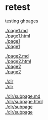 # retest

testing ghpages

<a href="./page1.md">./page1.md</a><br>
<a href="./page1.html">./page1.html</a><br>
<a href="./page1">./page1</a><br>
<a href="./page1/">./page1</a><br>

<a href="./page2.md">./page2.md</a><br>
<a href="./page2.html">./page2.html</a><br>
<a href="./page2">./page2</a><br>
<a href="./page2/">./page2</a><br>

<a href="./dir">./dir</a><br>
<a href="./dir/">./dir</a><br>

<a href="./dir/subpage.md">./dir/subpage.md</a><br>
<a href="./dir/subpage.html">./dir/subpage.html</a><br>
<a href="./dir/subpage">./dir/subpage</a><br>
<a href="./dir/subpage/">./dir/subpage</a><br>
